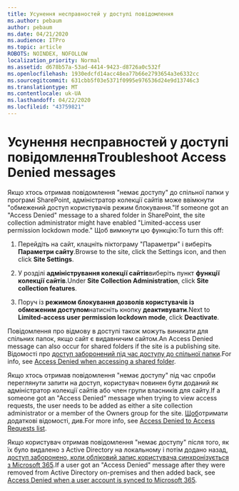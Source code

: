 ```yaml
---
title: Усунення несправностей у доступі повідомлення
ms.author: pebaum
author: pebaum
ms.date: 04/21/2020
ms.audience: ITPro
ms.topic: article
ROBOTS: NOINDEX, NOFOLLOW
localization_priority: Normal
ms.assetid: d678b57a-53ad-4414-9423-d8726a0c532f
ms.openlocfilehash: 1930edcfd14acc48ea77b66e2793654a3e6332cc
ms.sourcegitcommit: 631cbb5f03e5371f0995e976536d24e9d13746c3
ms.translationtype: MT
ms.contentlocale: uk-UA
ms.lasthandoff: 04/22/2020
ms.locfileid: "43759821"
---
```

# <a name="troubleshoot-access-denied-messages"></a><span data-ttu-id="8afa4-102">Усунення несправностей у доступі повідомлення</span><span class="sxs-lookup"><span data-stu-id="8afa4-102">Troubleshoot Access Denied messages</span></span>

<span data-ttu-id="8afa4-103">Якщо хтось отримав повідомлення "немає доступу" до спільної папки у програмі SharePoint, адміністратор колекції сайтів може ввімкнути "обмежений доступ користувачів режим блокування."</span><span class="sxs-lookup"><span data-stu-id="8afa4-103">If someone got an "Access Denied" message to a shared folder in SharePoint, the site collection administrator might have enabled "Limited-access user permission lockdown mode."</span></span> <span data-ttu-id="8afa4-104">Щоб вимкнути цю функцію:</span><span class="sxs-lookup"><span data-stu-id="8afa4-104">To turn this off:</span></span> 
  
1. <span data-ttu-id="8afa4-105">Перейдіть на сайт, клацніть піктограму "Параметри" і виберіть **Параметри сайту**.</span><span class="sxs-lookup"><span data-stu-id="8afa4-105">Browse to the site, click the Settings icon, and then click **Site Settings**.</span></span>
    
2. <span data-ttu-id="8afa4-106">У розділі **адміністрування колекції сайтів**виберіть пункт **функції колекції сайтів**.</span><span class="sxs-lookup"><span data-stu-id="8afa4-106">Under **Site Collection Administration**, click **Site collection features**.</span></span>
    
3. <span data-ttu-id="8afa4-107">Поруч із **режимом блокування дозволів користувачів із обмеженим доступом**натисніть кнопку **деактивувати**.</span><span class="sxs-lookup"><span data-stu-id="8afa4-107">Next to **Limited-access user permission lockdown mode**, click **Deactivate**.</span></span>
    
<span data-ttu-id="8afa4-108">Повідомлення про відмову в доступі також можуть виникати для спільних папок, якщо сайт є видавничим сайтом.</span><span class="sxs-lookup"><span data-stu-id="8afa4-108">An Access Denied message can also occur for shared folders if the site is a publishing site.</span></span> <span data-ttu-id="8afa4-109">Відомості про [доступ заборонений під час доступу до спільної папки](https://go.microsoft.com/fwlink/?linkid=2004317).</span><span class="sxs-lookup"><span data-stu-id="8afa4-109">For info, see [Access Denied when accessing a shared folder](https://go.microsoft.com/fwlink/?linkid=2004317).</span></span>
  
<span data-ttu-id="8afa4-110">Якщо хтось отримав повідомлення "немає доступу" під час спроби переглянути запити на доступ, користувач повинен бути доданий як адміністратор колекції сайтів або член групи власників для сайту.</span><span class="sxs-lookup"><span data-stu-id="8afa4-110">If a someone got an "Access Denied" message when trying to view access requests, the user needs to be added as either a site collection administrator or a member of the Owners group for the site.</span></span> <span data-ttu-id="8afa4-111">[Щоб](https://go.microsoft.com/fwlink/?linkid=2004220)отримати додаткові відомості, див.</span><span class="sxs-lookup"><span data-stu-id="8afa4-111">For more info, see [Access Denied to Access Requests list](https://go.microsoft.com/fwlink/?linkid=2004220).</span></span>
  
<span data-ttu-id="8afa4-112">Якщо користувач отримав повідомлення "немає доступу" після того, як їх було видалено з Active Directory на локальному і потім додано назад, [доступ заборонено, коли обліковий запис користувача синхронізується з Microsoft 365](https://go.microsoft.com/fwlink/?linkid=2004318).</span><span class="sxs-lookup"><span data-stu-id="8afa4-112">If a user got an "Access Denied" message after they were removed from Active Directory on-premises and then added back, see [Access Denied when a user account is synced to Microsoft 365](https://go.microsoft.com/fwlink/?linkid=2004318).</span></span>
  

